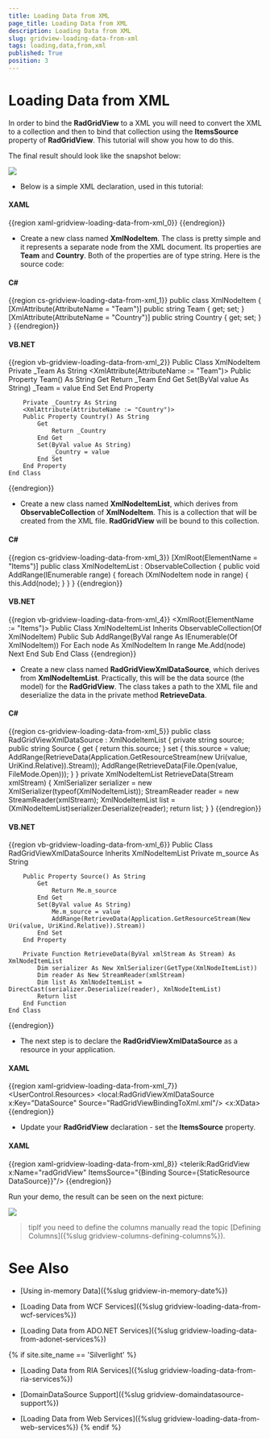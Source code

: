 ```yaml
---
title: Loading Data from XML
page_title: Loading Data from XML
description: Loading Data from XML
slug: gridview-loading-data-from-xml
tags: loading,data,from,xml
published: True
position: 3
---
```


# Loading Data from XML

In order to bind the __RadGridView__ to a XML you will need to convert the XML to a collection and then to bind that collection using the __ItemsSource__ property of __RadGridView__. This tutorial will show you how to do this.

The final result should look like the snapshot below:  

![](images/RadGridView_PopulatingWithDataLoadFromXml_010.PNG)

* Below is a simple XML declaration, used in this tutorial: 

#### __XAML__

{{region xaml-gridview-loading-data-from-xml_0}}
	<Items>
	    <XmlNodeItem Team="Barcelona" Country="Spain"/>
	    <XmlNodeItem Team="Juventus" Country="Italy"/>
	    <XmlNodeItem Team="Inter" Country="Italy"/>
	    <XmlNodeItem Team="Ac Milan" Country="Italy"/>
	    <XmlNodeItem Team="Real M" Country="Spain"/>
	    <XmlNodeItem Team="Arsenal" Country="England"/>
	    <XmlNodeItem Team="Manchester U" Country="England"/>
	    <XmlNodeItem Team="Bayern" Country="Germany"/>
	    <XmlNodeItem Team="Porto" Country="Portugal"/>
	    <XmlNodeItem Team="Liverpool" Country="England"/>
	    <XmlNodeItem Team="Ajax" Country="Holland"/>
	    <XmlNodeItem Team="Olimpic M" Country="France"/>
	</Items>
{{endregion}}

* Create a new class named __XmlNodeItem__. The class is pretty simple and it represents a separate node from the XML document. Its properties are __Team__ and __Country__. Both of the properties are of type string. Here is the source code: 

#### __C#__

{{region cs-gridview-loading-data-from-xml_1}}
	public class XmlNodeItem
	{
	    [XmlAttribute(AttributeName = "Team")]
	    public string Team
	    {
	        get;
	        set;
	    }
	    [XmlAttribute(AttributeName = "Country")]
	    public string Country
	    {
	        get;
	        set;
	    }
	}
{{endregion}}

#### __VB.NET__

{{region vb-gridview-loading-data-from-xml_2}}
	Public Class XmlNodeItem
	    Private _Team As String
	    <XmlAttribute(AttributeName := "Team")>
	    Public Property Team() As String
	        Get
	            Return _Team
	        End Get
	        Set(ByVal value As String)
	            _Team = value
	        End Set
	    End Property
	
	    Private _Country As String
	    <XmlAttribute(AttributeName := "Country")>
	    Public Property Country() As String
	        Get
	            Return _Country
	        End Get
	        Set(ByVal value As String)
	            _Country = value
	        End Set
	    End Property
	End Class
{{endregion}}

* Create a new class named __XmlNodeItemList__, which derives from __ObservableCollection__ of __XmlNodeItem__. This is a collection that will be created from the XML file. __RadGridView__ will be bound to this collection. 

#### __C#__

{{region cs-gridview-loading-data-from-xml_3}}
	[XmlRoot(ElementName = "Items")]
	public class XmlNodeItemList : ObservableCollection<XmlNodeItem>
	{
	    public void AddRange(IEnumerable<XmlNodeItem> range)
	    {
	        foreach (XmlNodeItem node in range)
	        {
	            this.Add(node);
	        }
	    }
	}
{{endregion}}

#### __VB.NET__

{{region vb-gridview-loading-data-from-xml_4}}
	<XmlRoot(ElementName := "Items")>
	Public Class XmlNodeItemList
	    Inherits ObservableCollection(Of XmlNodeItem)
	    Public Sub AddRange(ByVal range As IEnumerable(Of XmlNodeItem))
	        For Each node As XmlNodeItem In range
	            Me.Add(node)
	        Next
	    End Sub
	End Class
{{endregion}}

* Create a new class named __RadGridViewXmlDataSource__, which derives from __XmlNodeItemList__. Practically, this will be the data source (the model) for the __RadGridView__. The class takes a path to the XML file and deserialize the data in the private method __RetrieveData__. 

#### __C#__

{{region cs-gridview-loading-data-from-xml_5}}
	public class RadGridViewXmlDataSource : XmlNodeItemList
	{
	    private string source;
	    public string Source
	    {
	        get
	        {
	            return this.source;
	        }
	        set
	        {
	            this.source = value;
	            AddRange(RetrieveData(Application.GetResourceStream(new Uri(value, UriKind.Relative)).Stream));
	            AddRange(RetrieveData(File.Open(value, FileMode.Open)));
	        }
	    }
	    private XmlNodeItemList RetrieveData(Stream xmlStream)
	    {
	        XmlSerializer serializer = new XmlSerializer(typeof(XmlNodeItemList));
	        StreamReader reader = new StreamReader(xmlStream);
	        XmlNodeItemList list = (XmlNodeItemList)serializer.Deserialize(reader);
	        return list;
	    }
	}
{{endregion}}

#### __VB.NET__

{{region vb-gridview-loading-data-from-xml_6}}
	Public Class RadGridViewXmlDataSource
	    Inherits XmlNodeItemList
	    Private m_source As String
	
	    Public Property Source() As String
	        Get
	            Return Me.m_source
	        End Get
	        Set(ByVal value As String)
	            Me.m_source = value
	            AddRange(RetrieveData(Application.GetResourceStream(New Uri(value, UriKind.Relative)).Stream))
	        End Set
	    End Property
	
	    Private Function RetrieveData(ByVal xmlStream As Stream) As XmlNodeItemList
	        Dim serializer As New XmlSerializer(GetType(XmlNodeItemList))
	        Dim reader As New StreamReader(xmlStream)
	        Dim list As XmlNodeItemList = DirectCast(serializer.Deserialize(reader), XmlNodeItemList)
	        Return list
	    End Function
	End Class
{{endregion}}

* The next step is to declare the __RadGridViewXmlDataSource__ as a resource in your application. 

#### __XAML__

{{region xaml-gridview-loading-data-from-xml_7}}
	<UserControl.Resources>
	    <local:RadGridViewXmlDataSource x:Key="DataSource" Source="RadGridViewBindingToXml.xml"/>
	    <XmlDataProvider x:Key="loadingDataFromXml">
	        <x:XData>
	            <!-- #region gridview-loading-data-from-xml_0 -->
	            <Items>
	                <XmlNodeItem Team="Barcelona" Country="Spain"/>
	                <XmlNodeItem Team="Juventus" Country="Italy"/>
	                <XmlNodeItem Team="Inter" Country="Italy"/>
	                <XmlNodeItem Team="Ac Milan" Country="Italy"/>
	                <XmlNodeItem Team="Real M" Country="Spain"/>
	                <XmlNodeItem Team="Arsenal" Country="England"/>
	                <XmlNodeItem Team="Manchester U" Country="England"/>
	                <XmlNodeItem Team="Bayern" Country="Germany"/>
	                <XmlNodeItem Team="Porto" Country="Portugal"/>
	                <XmlNodeItem Team="Liverpool" Country="England"/>
	                <XmlNodeItem Team="Ajax" Country="Holland"/>
	                <XmlNodeItem Team="Olimpic M" Country="France"/>
	            </Items>
{{endregion}}

* Update your __RadGridView__ declaration - set the __ItemsSource__ property. 

#### __XAML__

{{region xaml-gridview-loading-data-from-xml_8}}
	<telerik:RadGridView x:Name="radGridView" ItemsSource="{Binding Source={StaticResource DataSource}}"/>
{{endregion}}

Run your demo, the result can be seen on the next picture: 

![](images/RadGridView_PopulatingWithDataLoadFromXml_020.PNG)

>tipIf you need to define the columns manually read the topic [Defining Columns]({%slug gridview-columns-defining-columns%}).

# See Also

 * [Using in-memory Data]({%slug gridview-in-memory-date%}) 
 
 * [Loading Data from WCF Services]({%slug gridview-loading-data-from-wcf-services%})

 * [Loading Data from ADO.NET Services]({%slug gridview-loading-data-from-adonet-services%})
 
{% if site.site_name == 'Silverlight' %}

 * [Loading Data from RIA Services]({%slug gridview-loading-data-from-ria-services%})

 * [DomainDataSource Support]({%slug gridview-domaindatasource-support%})

 * [Loading Data from Web Services]({%slug gridview-loading-data-from-web-services%})
{% endif %}